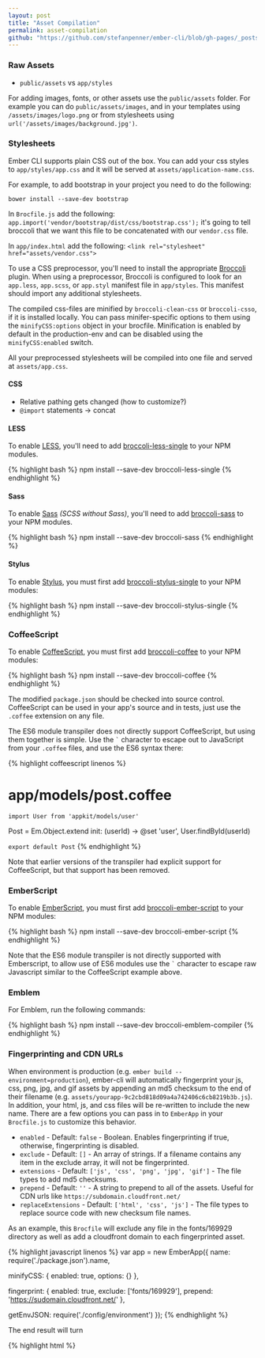 ```yaml
---
layout: post
title: "Asset Compilation"
permalink: asset-compilation
github: "https://github.com/stefanpenner/ember-cli/blob/gh-pages/_posts/2013-04-09-asset-compilation.md"
---
```


### Raw Assets

* `public/assets` vs `app/styles`

For adding images, fonts, or other assets use the `public/assets` folder. For
example you can do `public/assets/images`, and in your templates using
`/assets/images/logo.png` or from stylesheets using
`url('/assets/images/background.jpg')`.

### Stylesheets

Ember CLI supports plain CSS out of the box. You can add your css styles to
`app/styles/app.css` and it will be served at `assets/application-name.css`.

For example, to add bootstrap in your project you need to do the following:

`bower install --save-dev bootstrap`

In `Brocfile.js` add the following:
`app.import('vendor/bootstrap/dist/css/bootstrap.css');`
it's going to tell broccoli that we want this file to be concatenated with our `vendor.css` file.

In `app/index.html` add the following:
`<link rel="stylesheet" href="assets/vendor.css">`


To use a CSS preprocessor, you'll need to install the appropriate
[Broccoli](https://github.com/joliss/broccoli) plugin. When using a
preprocessor, Broccoli is configured to look for an `app.less`, `app.scss`,
or `app.styl` manifest file in `app/styles`. This manifest should import any
additional stylesheets.

The compiled css-files are minified by `broccoli-clean-css` or `broccoli-csso`,
if it is installed locally. You can pass minifer-specific options to them using
the `minifyCSS:options` object in your brocfile. Minification is enabled by
default in the production-env and can be disabled using the `minifyCSS:enabled`
switch.

All your preprocessed stylesheets will be compiled into one file and served at
`assets/app.css`.

#### CSS

* Relative pathing gets changed (how to customize?)
* `@import` statements -> concat

#### LESS

To enable [LESS](http://lesscss.org/), you'll need to add
[broccoli-less-single](https://github.com/gabrielgrant/broccoli-less-single) to
your NPM modules.

{% highlight bash %}
npm install --save-dev broccoli-less-single
{% endhighlight %}

#### Sass

To enable [Sass](http://sass-lang.com/) *(SCSS without Sass)*, you'll need to
add [broccoli-sass](https://github.com/joliss/broccoli-sass) to your NPM
modules.

{% highlight bash %}
npm install --save-dev broccoli-sass
{% endhighlight %}

#### Stylus

To enable [Stylus](http://learnboost.github.io/stylus/), you must first add
[broccoli-stylus-single](https://github.com/gabrielgrant/broccoli-stylus-single) to your NPM
modules:

{% highlight bash %}
npm install --save-dev broccoli-stylus-single
{% endhighlight %}

### CoffeeScript

To enable [CoffeeScript](http://coffeescript.org/), you must
first add [broccoli-coffee](https://github.com/joliss/broccoli-coffee) to your
NPM modules:

{% highlight bash %}
npm install --save-dev broccoli-coffee
{% endhighlight %}

The modified `package.json` should be checked into source control. CoffeeScript
can be used in your app's source and in tests, just use the `.coffee` extension
on any file.

The ES6 module transpiler does not directly support CoffeeScript, but using them
together is simple. Use the `` ` `` character to escape out to JavaScript from
your `.coffee` files, and use the ES6 syntax there:

{% highlight coffeescript linenos %}
# app/models/post.coffee
`import User from 'appkit/models/user'`

Post = Em.Object.extend
  init: (userId) ->
    @set 'user', User.findById(userId)

`export default Post`
{% endhighlight %}

Note that earlier versions of the transpiler had explicit support for
CoffeeScript, but that support has been removed.

### EmberScript

To enable [EmberScript](http://emberscript.com), you must
first add [broccoli-ember-script](https://github.com/aradabaugh/broccoli-ember-script) to your
NPM modules:

{% highlight bash %}
npm install --save-dev broccoli-ember-script
{% endhighlight %}

Note that the ES6 module transpiler is not directly supported with Emberscript, to allow use of ES6 modules use the `` ` `` character to escape raw Javascript similar to the CoffeeScript example above.

### Emblem

For Emblem, run the following commands:

{% highlight bash %}
npm install --save-dev broccoli-emblem-compiler
{% endhighlight %}

### Fingerprinting and CDN URLs

When environment is production (e.g. `ember build --environment=production`), 
ember-cli will automatically fingerprint your js, css, png, jpg, and gif assets 
by appending an md5 checksum to the end of their filename 
(e.g. `assets/yourapp-9c2cbd818d09a4a742406c6cb8219b3b.js`). In addition, your 
html, js, and css files will be re-written to include the new name. There are 
a few options you can pass in to `EmberApp` in your `Brocfile.js` to customize 
this behavior.

* `enabled` - Default: `false` - Boolean. Enables fingerprinting if true,
otherwise, fingerprinting is disabled.
* `exclude` - Default: `[]` - An array of strings. If a filename contains any 
item in the exclude array, it will not be fingerprinted.
* `extensions` - Default: `['js', 'css', 'png', 'jpg', 'gif']` - The file types 
to add md5 checksums.
* `prepend` - Default: `''` - A string to prepend to all of the assets. Useful 
for CDN urls like `https://subdomain.cloudfront.net/`
* `replaceExtensions` - Default: `['html', 'css', 'js']` - The file types to 
replace source code with new checksum file names.

As an example, this `Brocfile` will exclude any file in the fonts/169929 
directory as well as add a cloudfront domain to each fingerprinted asset.

{% highlight javascript linenos %}
var app = new EmberApp({
  name: require('./package.json').name,

  minifyCSS: {
    enabled: true,
    options: {}
  },

  fingerprint: {
    enabled: true,
    exclude: ['fonts/169929'],
    prepend: 'https://sudomain.cloudfront.net/'
  },

  getEnvJSON: require('./config/environment')
});
{% endhighlight %}

The end result will turn

{% highlight html %}
<script src="assets/appname.js">
background: url('/images/foo.png');
{% endhighlight %}

into

{% highlight html %}
<script src="https://subdomain.cloudfront.net/assets/appname-342b0f87ea609e6d349c7925d86bd597.js">
background: url('https://subdomain.cloudfront.net/images/foo-735d6c098496507e26bb40ecc8c1394d.png');
{% endhighlight %}
